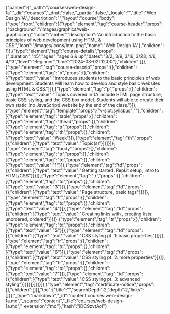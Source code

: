 {"parsed":{"_path":"/courses/web-design-1a","_dir":"courses","_draft":false,"_partial":false,"_locale":"","title":"Web Design 1A","description":"","layout":"course","body":{"type":"root","children":[{"type":"element","tag":"course-header","props":{"background":"/images/graphics/web-graphic.png","color":"amber","description":"An introduction to the basic principles of web development using HTML & CSS.","icon":"/images/icons/html.png","name":"Web Design 1A"},"children":[]},{"type":"element","tag":"course-details","props":{":duration":"45","ages":"ages 6 & up","dates":"3/2, 3/9, 3/16, 3/23, 4/6, 4/13","level":"Beginner","time":"2024-03-02T12:00"},"children":[]},{"type":"element","tag":"course-descrip","props":{},"children":[{"type":"element","tag":"p","props":{},"children":[{"type":"text","value":"Introduces students to the basic principles of web development. Students will learn how to develop and style basic websites using HTML & CSS."}]},{"type":"element","tag":"p","props":{},"children":[{"type":"text","value":"Topics covered in 1A include HTML page structure, basic CSS styling, and the CSS box model. Students will able to create their own static (no JavaScript) website by the end of the class."}]},{"type":"element","tag":"template","props":{"v-slot:syllabus":""},"children":[{"type":"element","tag":"table","props":{},"children":[{"type":"element","tag":"thead","props":{},"children":[{"type":"element","tag":"tr","props":{},"children":[{"type":"element","tag":"th","props":{},"children":[{"type":"text","value":"Week"}]},{"type":"element","tag":"th","props":{},"children":[{"type":"text","value":"Topic(s)"}]}]}]},{"type":"element","tag":"tbody","props":{},"children":[{"type":"element","tag":"tr","props":{},"children":[{"type":"element","tag":"td","props":{},"children":[{"type":"text","value":"1"}]},{"type":"element","tag":"td","props":{},"children":[{"type":"text","value":"Getting started: Repl.it setup, intro to HTML/CSS"}]}]},{"type":"element","tag":"tr","props":{},"children":[{"type":"element","tag":"td","props":{},"children":[{"type":"text","value":"3"}]},{"type":"element","tag":"td","props":{},"children":[{"type":"text","value":"Page structure, basic tags"}]}]},{"type":"element","tag":"tr","props":{},"children":[{"type":"element","tag":"td","props":{},"children":[{"type":"text","value":"4"}]},{"type":"element","tag":"td","props":{},"children":[{"type":"text","value":"Creating links with <a>, creating lists: unordered, ordered"}]}]},{"type":"element","tag":"tr","props":{},"children":[{"type":"element","tag":"td","props":{},"children":[{"type":"text","value":"5"}]},{"type":"element","tag":"td","props":{},"children":[{"type":"text","value":"CSS styling pt. 1: basic properties"}]}]},{"type":"element","tag":"tr","props":{},"children":[{"type":"element","tag":"td","props":{},"children":[{"type":"text","value":"6"}]},{"type":"element","tag":"td","props":{},"children":[{"type":"text","value":"CSS styling pt. 2: more properties"}]}]},{"type":"element","tag":"tr","props":{},"children":[{"type":"element","tag":"td","props":{},"children":[{"type":"text","value":"7"}]},{"type":"element","tag":"td","props":{},"children":[{"type":"text","value":"CSS styling pt. 3: advanced styling"}]}]}]}]}]}]},{"type":"element","tag":"certificate-notice","props":{},"children":[]}],"toc":{"title":"","searchDepth":2,"depth":2,"links":[]}},"_type":"markdown","_id":"content:courses:web-design-1a.md","_source":"content","_file":"courses/web-design-1a.md","_extension":"md"},"hash":"iDC9zvtAoI"}